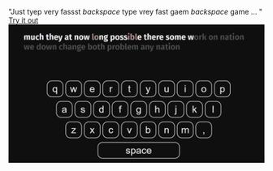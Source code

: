 "Just tyep very fassst *backspace* type vrey fast gaem *backspace* game ... "
[Try it out](https://key-tron.vercel.app)
![game screenshot](https://github.com/CS-DaviMagalhaes/KeyTron/blob/main/imgs/screenshot.png?raw=true)
